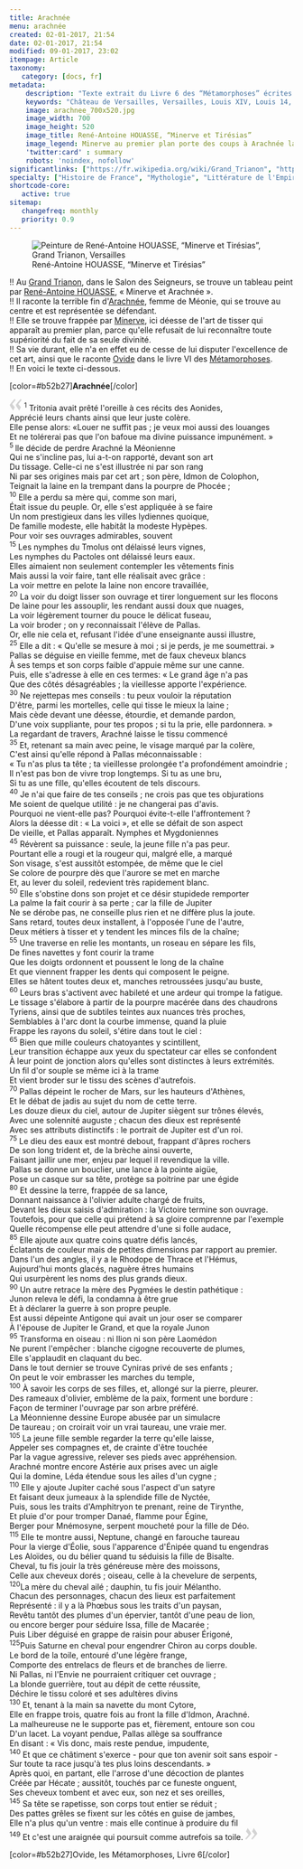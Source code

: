 ```yaml
---
title: Arachnée
menu: arachnée
created: 02-01-2017, 21:54
date: 02-01-2017, 21:54
modified: 09-01-2017, 23:02
itempage: Article
taxonomy:
   category: [docs, fr]
metadata:
    description: "Texte extrait du Livre 6 des “Métamorphoses” écrites par Ovide utilisé par René-Antoine HOUASSE pour représenter le tableau “Minerve et Arachnée” qui se trouve dans la Salon des Seigneurs du Grand Trianon du Château de Versailles"
    keywords: "Château de Versailles, Versailles, Louis XIV, Louis 14, Ovide, Les Métamorphoses, Métamorphoses, Trianon, Grand Trianon, Minerve, Arachnée, Arachnée et Minerve, René-Antoine HOUASSE"
    image: arachnee_700x520.jpg
    image_width: 700
    image_height: 520
    image_title: René-Antoine HOUASSE, “Minerve et Tirésias”
    image_legend: Minerve au premier plan porte des coups à Arachnée la Méonienne, au centre
    'twitter:card' : summary
    robots: 'noindex, nofollow'
significantlinks: ["https://fr.wikipedia.org/wiki/Grand_Trianon", "https://fr.wikipedia.org/wiki/Ren%C3%A9-Antoine_Houasse", "https://fr.wikipedia.org/wiki/Minerve_(mythologie)", "https://fr.wikipedia.org/wiki/Arachn%C3%A9", "https://fr.wikipedia.org/wiki/Ovide", "https://fr.wikipedia.org/wiki/M%C3%A9tamorphoses_(Ovide)"]
specialty: ["Histoire de France", "Mythologie", "Littérature de l'Empire Romain", "Culure de la cour de France", "Peinture de cour française", "Peinture française du XVIIème siècle", "Louis XIV", "Palais de Versailles", "Château de Versailles", "Trianon", "Grand Trianon", "René-Antoine HOUASSE", "Arachnée", "Minerve", "Minerve et Arachnée"]
shortcode-core:
   active: true
sitemap:
   changefreq: monthly
   priority: 0.9
---
```

<figure><picture>
<source
sizes="(max-width: 767px) 98vw, (min-width: 959px) 50vw, 86vw"
srcset="
/user/sites/docs/pages/01.reference/02.versailles/03.trianon/01.arachnee/arachnee-280.webp 280w,
/user/sites/docs/pages/01.reference/02.versailles/03.trianon/01.arachnee/arachnee-380.webp 380w,
/user/sites/docs/pages/01.reference/02.versailles/03.trianon/01.arachnee/arachnee-480.webp 480w,
/user/sites/docs/pages/01.reference/02.versailles/03.trianon/01.arachnee/arachnee-640.webp 640w,
/user/sites/docs/pages/01.reference/02.versailles/03.trianon/01.arachnee/arachnee_700x520.webp 700w"
type="image/webp">
<img src="
/user/sites/docs/pages/01.reference/02.versailles/03.trianon/01.arachnee/arachnee_700x520.jpg" alt="Peinture de René-Antoine HOUASSE, “Minerve et Tirésias”, Grand Trianon, Versailles" title="Peinture de René-Antoine HOUASSE, “Minerve et Tirésias”, Grand Trianon, Versailles" class="class-diane-img"
sizes="(max-width: 767px) 98vw, (min-width: 959px) 50vw, 86vw"
srcset="
/user/sites/docs/pages/01.reference/02.versailles/03.trianon/01.arachnee/arachnee-280.jpg 280w,
/user/sites/docs/pages/01.reference/02.versailles/03.trianon/01.arachnee/arachnee-380.jpg 380w,
/user/sites/docs/pages/01.reference/02.versailles/03.trianon/01.arachnee/arachnee-480.jpg 480w,
/user/sites/docs/pages/01.reference/02.versailles/03.trianon/01.arachnee/arachnee-640.jpg 640w,
/user/sites/docs/pages/01.reference/02.versailles/03.trianon/01.arachnee/arachnee_700x520.jpg 700w">
</picture><figcaption>René-Antoine HOUASSE, “Minerve et Tirésias”</figcaption></figure>

!! Au [Grand Trianon][1], dans le Salon des Seigneurs, se trouve un tableau peint par [René-Antoine HOUASSE][2], « Minerve et Arachnée ».  
!! Il raconte la terrible fin d'[Arachnée][3], femme de Méonie, qui se trouve au centre et est représentée se défendant.  
!! Elle se trouve frappée par [Minerve][4], ici déesse de l'art de tisser qui apparaît au premier plan, parce qu'elle refusait de lui reconnaître toute supériorité du fait de sa seule divinité.  
!! Sa vie durant, elle n'a en effet eu de cesse de lui disputer l'excellence de cet art, ainsi que le raconte [Ovide][5] dans le livre VI des [Métamorphoses][6].  
!! En voici le texte ci-dessous.

[color=#b52b27]**Arachnée**[/color] 

<span><svg xmlns="http://www.w3.org/2000/svg" version="1" width="22px" height="22px" viewBox="0 0 78 78" fill="lightgrey" opacity="1"><path d="M76.5 9.0009L57.0898 32.605c-.88226 1.10283-.88226 1.54397-.88226 1.76454 0 1.10286 1.76455 3.30857 2.8674 4.632l13.0167 14.99877L61.50123 74.9545 50.4727 59.51456c-2.87047-3.97028-10.80793-15.88413-10.80793-19.19267 0-1.76458.6617-2.4263 6.6171-9.7051C60.8395 12.74754 63.04522 10.98297 70.98575 3.0455L76.5 9.00092zm-38.16172 0L18.9281 32.605c-.88228 1.10283-.88228 1.54397-.88228 1.76454 0 1.10286 1.76457 3.30857 2.86742 4.632L33.92688 54.0003 23.3395 74.9545 12.30793 59.51456C9.44053 55.54428 1.5 43.63043 1.5 40.3219c0-1.76458.6617-2.4263 6.6171-9.7051C22.67475 12.74754 24.88043 10.98297 32.82097 3.0455l5.51732 5.9554z"/></svg></span> 
<sup>1</sup>
Tritonia avait prêté l'oreille à ces récits des Aonides,  
Apprécié leurs chants ainsi que leur juste colère.  
Elle pense alors: «Louer ne suffit pas ; je veux moi aussi des louanges  
Et ne tolérerai pas que l'on bafoue ma divine puissance impunément. »  
<sup>5 </sup>
lle décide de perdre Arachné la Méonienne  
Qui ne s'incline pas, lui a-t-on rapporté, devant son art  
Du tissage. Celle-ci ne s'est illustrée ni par son rang  
Ni par ses origines mais par cet art ; son père, Idmon de Colophon,  
Teignait la laine en la trempant dans la pourpre de Phocée ;  
<sup>10</sup>
Elle a perdu sa mère qui, comme son mari,  
Était issue du peuple. Or, elle s'est appliquée à se faire  
Un nom prestigieux dans les villes lydiennes quoique,  
De famille modeste, elle habitât la modeste Hypèpes.  
Pour voir ses ouvrages admirables, souvent  
<sup>15</sup>
Les nymphes du Tmolus ont délaissé leurs vignes,  
Les nymphes du Pactoles ont délaissé leurs eaux.  
Elles aimaient non seulement contempler les vêtements finis  
Mais aussi la voir faire, tant elle réalisait avec grâce :  
La voir mettre en pelote la laine non encore travaillée,  
<sup>20</sup>
La voir du doigt lisser son ouvrage et tirer longuement sur les flocons  
De laine pour les assouplir, les rendant aussi doux que nuages,  
La voir légèrement tourner du pouce le délicat fuseau,  
La voir broder ; on y reconnaissait l'élève de Pallas.  
Or, elle nie cela et, refusant l'idée d'une enseignante aussi illustre,  
<sup>25</sup>
Elle a dit : « Qu'elle se mesure à moi ; si je perds, je me soumettrai. »  
Pallas se déguise en vieille femme, met de faux cheveux blancs  
À ses temps et son corps faible d'appuie même sur une canne.  
Puis, elle s'adresse à elle en ces termes: « Le grand âge n'a pas  
Que des côtés désagréables ; la vieillesse apporte l'expérience.  
<sup>30</sup>
Ne rejettepas mes conseils : tu peux vouloir la réputation  
D'être, parmi les mortelles, celle qui tisse le mieux la laine ;  
Mais cède devant une déesse, étourdie, et demande pardon,  
D'une voix suppliante, pour tes propos ; si tu la prie, elle pardonnera. »  
La regardant de travers, Arachné laisse le tissu commencé  
<sup>35</sup>
Et, retenant sa main avec peine, le visage marqué par la colère,  
C'est ainsi qu'elle répond à Pallas méconnaissable :  
« Tu n'as plus ta tête ; ta vieillesse prolongée t'a profondément amoindrie ;  
Il n'est pas bon de vivre trop longtemps. Si tu as une bru,  
Si tu as une fille, qu'elles écoutent de tels discours.  
<sup>40</sup>
Je n'ai que faire de tes conseils ; ne crois pas que tes objurations  
Me soient de quelque utilité : je ne changerai pas d'avis.  
Pourquoi ne vient-elle pas? Pourquoi évite-t-elle l'affrontement ?  
Alors la déesse dit : « La voici », et elle se défait de son aspect  
De vieille, et Pallas apparaît. Nymphes et Mygdoniennes  
<sup>45</sup>
Révèrent sa puissance : seule, la jeune fille n'a pas peur.  
Pourtant elle a rougi et la rougeur qui, malgré elle, a marqué  
Son visage, s'est aussitôt estompée, de même que le ciel  
Se colore de pourpre dès que l'aurore se met en marche  
Et, au lever du soleil, redevient très rapidement blanc.  
<sup>50</sup>
Elle s'obstine dons son projet et ce désir stupidede remporter  
La palme la fait courir à sa perte ; car la fille de Jupiter  
Ne se dérobe pas, ne conseille plus rien et ne diffère plus la joute.  
Sans retard, toutes deux installent, à l'opposée l'une de l'autre,  
Deux métiers à tisser et y tendent les minces fils de la chaîne;  
<sup>55</sup>
Une traverse en relie les montants, un roseau en sépare les fils,  
De fines navettes y font courir la trame  
Que les doigts ordonnent et poussent le long de la chaîne  
Et que viennent frapper les dents qui composent le peigne.  
Elles se hâtent toutes deux et, manches retroussées jusqu'au buste,  
<sup>60</sup>
Leurs bras s'activent avec habileté et une ardeur qui trompe la fatigue.  
Le tissage s'élabore à partir de la pourpre macérée dans des chaudrons  
Tyriens, ainsi que de subtiles teintes aux nuances très proches,  
Semblables à l'arc dont la courbe immense, quand la pluie  
Frappe les rayons du soleil, s'étire dans tout le ciel :  
<sup>65</sup>
Bien que mille couleurs chatoyantes y scintillent,  
Leur transition échappe aux yeux du spectateur car elles se confondent  
À leur point de jonction alors qu'elles sont distinctes à leurs extrémités.  
Un fil d'or souple se même ici à la trame  
Et vient broder sur le tissu des scènes d'autrefois.  
<sup>70</sup>
Pallas dépeint le rocher de Mars, sur les hauteurs d'Athènes,  
Et le débat de jadis au sujet du nom de cette terre.  
Les douze dieux du ciel, autour de Jupiter siègent sur trônes élevés,  
Avec une solennité auguste ; chacun des dieux est représenté  
Avec ses attributs distinctifs : le portrait de Jupiter est d'un roi.  
<sup>75</sup>
Le dieu des eaux est montré debout, frappant d'âpres rochers  
De son long trident et, de la brèche ainsi ouverte,  
Faisant jaillir une mer, enjeu par lequel il revendique la ville.  
Pallas se donne un bouclier, une lance à la pointe aigüe,  
Pose un casque sur sa tête, protège sa poitrine par une égide  
<sup>80</sup>
Et dessine la terre, frappée de sa lance,  
Donnant naissance à l'olivier adulte chargé de fruits,  
Devant les dieux saisis d'admiration : la Victoire termine son ouvrage.  
Toutefois, pour que celle qui prétend à sa gloire comprenne par l'exemple  
Quelle récompense elle peut attendre d'une si folle audace,  
<sup>85</sup>
Elle ajoute aux quatre coins quatre défis lancés,  
Éclatants de couleur mais de petites dimensions par rapport au premier.  
Dans l'un des angles, il y a le Rhodope de Thrace et l'Hémus,  
Aujourd'hui monts glacés, naguère êtres humains  
Qui usurpèrent les noms des plus grands dieux.  
<sup>90</sup>
Un autre retrace la mère des Pygmées le destin pathétique :  
Junon releva le défi, la condamna à être grue  
Et à déclarer la guerre à son propre peuple.  
Est aussi dépeinte Antigone qui avait un jour oser se comparer  
À l'épouse de Jupiter le Grand, et que la royale Junon  
<sup>95</sup>
Transforma en oiseau : ni Ilion ni son père Laomédon  
Ne purent l'empêcher : blanche cigogne recouverte de plumes,  
Elle s'applaudit en claquant du bec.  
Dans le tout dernier se trouve Cyniras privé de ses enfants ;  
On peut le voir embrasser les marches du temple,  
<sup>100</sup>
À savoir les corps de ses filles, et, allongé sur la pierre, pleurer.  
Des rameaux d'olivier, emblème de la paix, forment une bordure :  
Façon de terminer l'ouvrage par son arbre préféré.  
La Méonnienne dessine Europe abusée par un simulacre  
De taureau ; on croirait voir un vrai taureau, une vraie mer.  
<sup>105</sup>
La jeune fille semble regarder la terre qu'elle laisse,  
Appeler ses compagnes et, de crainte d'être touchée  
Par la vague agressive, relever ses pieds avec appréhension.  
Arachné montre encore Astérie aux prises avec un aigle  
Qui la domine, Léda étendue sous les ailes d'un cygne ;  
<sup>110</sup>
Elle y ajoute Jupiter caché sous l'aspect d'un satyre  
Et faisant deux jumeaux à la splendide fille de Nyctée,  
Puis, sous les traits d'Amphitryon te prenant, reine de Tirynthe,  
Et pluie d'or pour tromper Danaé, flamme pour Égine,  
Berger pour Mnémosyne, serpent moucheté pour la fille de Déo.  
<sup>115</sup>
Elle te montre aussi, Neptune, changé en farouche taureau  
Pour la vierge d'Éolie, sous l'apparence d'Énipée quand tu engendras  
Les Aloïdes, ou du bélier quand tu séduisis la fille de Bisalte.  
Cheval, tu fis jouir la très généreuse mère des moissons,  
Celle aux cheveux dorés ; oiseau, celle à la chevelure de serpents,  
<sup>120</sup>La mère du cheval ailé ; dauphin, tu fis jouir Mélantho.  
Chacun des personnages, chacun des lieux est parfaitement  
Représenté : il y a là Phœbus sous les traits d'un paysan,  
Revêtu tantôt des plumes d'un épervier, tantôt d'une peau de lion,  
ou encore berger pour séduire Issa, fille de Macarée ;  
Puis Liber déguisé en grappe de raisin pour abuser Érigoné,  
<sup>125</sup>Puis Saturne en cheval pour engendrer Chiron au corps double.  
Le bord de la toile, entouré d'une légère frange,  
Comporte des entrelacs de fleurs et de branches de lierre.  
Ni Pallas, ni l'Envie ne pourraient critiquer cet ouvrage ;  
La blonde guerrière, tout au dépit de cette réussite,  
Déchire le tissu coloré et ses adultères divins  
<sup>130</sup>
Et, tenant à la main sa navette du mont Cytore,  
Elle en frappe trois, quatre fois au front la fille d'Idmon, Arachné.  
La malheureuse ne le supporte pas et, fièrement, entoure son cou  
D'un lacet. La voyant pendue, Pallas allège sa souffrance  
En disant : « Vis donc, mais reste pendue, impudente,  
<sup>140</sup>
Et que ce châtiment s'exerce - pour que ton avenir soit sans espoir -  
Sur toute ta race jusqu'à tes plus loins descendants. »  
Après quoi, en partant, elle l'arrose d'une décoction de plantes  
Créée par Hécate ; aussitôt, touchés par ce funeste onguent,  
Ses cheveux tombent et avec eux, son nez et ses oreilles,  
<sup>145</sup>
Sa tête se rapetisse, son corps tout entier se réduit ;  
Des pattes grêles se fixent sur les côtés en guise de jambes,  
Elle n'a plus qu'un ventre : mais elle continue à produire du fil  
<sup>149</sup>
Et c'est une araignée qui poursuit comme autrefois sa toile. <span><svg xmlns="http://www.w3.org/2000/svg" version="1" width="22px" height="22px" viewBox="0 0 78 78" fill="lightgrey" opacity="1"><path d="M1.5 68.9991L20.9102 45.395c.88226-1.10283.88226-1.54397.88226-1.76454 0-1.10286-1.76455-3.30857-2.8674-4.632L5.90836 23.9997 16.49877 3.0455 27.5273 18.48544c2.87047 3.97028 10.80793 15.88413 10.80793 19.19267 0 1.76458-.6617 2.4263-6.6171 9.7051C17.1605 65.25246 14.95478 67.01703 7.01425 74.9545L1.5 68.99908zm38.16172 0L59.0719 45.395c.88228-1.10283.88228-1.54397.88228-1.76454 0-1.10286-1.76457-3.30857-2.86742-4.632L44.07312 23.9997 54.6605 3.0455l11.03157 15.43992C68.55947 22.45572 76.5 34.36957 76.5 37.6781c0 1.76458-.6617 2.4263-6.6171 9.7051C55.32526 65.25246 53.11957 67.01703 45.17904 74.9545l-5.51732-5.9554z"/></svg></span>  

[color=#b52b27]Ovide, les Métamorphoses, Livre 6[/color]  

[1]: https://fr.wikipedia.org/wiki/Grand_Trianon "https://fr.wikipedia.org/wiki/Grand_Trianon"
[2]: https://fr.wikipedia.org/wiki/Ren%C3%A9-Antoine_Houasse "https://fr.wikipedia.org/wiki/René-Antoine HOUASSE"
[3]: https://fr.wikipedia.org/wiki/Arachn%C3%A9 "https://fr.wikipedia.org/wiki/Arachnée"
[4]: https://fr.wikipedia.org/wiki/Minerve_(mythologie) "https://fr.wikipedia.org/wiki/Minerve_(mythologie)"
[5]: https://fr.wikipedia.org/wiki/Ovide "https://fr.wikipedia.org/wiki/Ovide"
[6]: https://fr.wikipedia.org/wiki/M%C3%A9tamorphoses_(Ovide) "https://fr.wikipedia.org/wiki/Métamorphoses_(Ovide)"